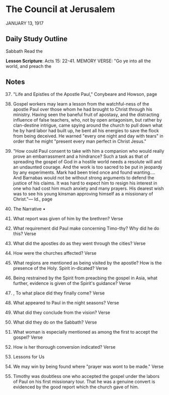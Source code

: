 # The Council at Jerusalem
JANUARY 13, 1917

## Daily Study Outline

Sabbath Read the

**Lesson Scripture**: Acts 15: 22-41. MEMORY VERSE: "Go ye into all the world, and preach the

## Notes

37. "Life and Epistles of the Apostle Paul," Conybeare and Howson, page

4. Gospel workers may learn a lesson from the watchful-ness of the apostle Paul over those whom he had brought to Christ through his ministry. Having seen the baneful fruit of apostasy, and the distracting influence of false teachers, who, not by open antagonism, but rather by clan-destine intrigue, came spying around the church to pull down what he by hard labor had built up, he bent all his energies to save the flock from being deceived. He warned "every one night and day with tears" in order that he might "present every man perfect in Christ Jesus."

5. "How could Paul consent to take with him a companion who would really prove an embarrassment and a hindrance? Such a task as that of spreading the gospel of God in a hostile world needs a resolute will and an undaunted courage. And the work is too sacred to be put in jeopardy by any experiments. Mark had been tried once and found wanting.... And Barnabas would not be without strong arguments to defend the justice of his claims. It was hard to expect him to resign his interest in one who had cost him much anxiety and many prayers. His dearest wish was to see his young kinsman approving himself as a missionary of Christ."— Id., page

9. The Narrative •

2. What report was given of him by the brethren? Verse

3. What requirement did Paul make concerning Timo-thy? Why did he do this? Verse

4. What did the apostles do as they went through the cities? Verse

5. How were the churches affected? Verse

6. What regions are mentioned as being visited by the apostle? How is the presence of the Holy. Spirit in-dicated? Verse

7. Being restrained by the Spirit from preacbing the gospel in Asia, what further, evidence is given of the Spirit's guidance? Verse

8. , To what place did they finally come? Verse

9. What appeared to Paul in the night seasons? Verse

10. What did they conclude from the vision? Verse

12. What did they do on the Sabbath? Verse

13. What woman is especially mentioned as among the first to accept the gospel? Verse

14. How is her thorough conversion indicated? Verse

5. Lessons for Us

4. We may win by being found where "prayer was wont to be made." Verse

1. Timothy was doubtless one who accepted the gospel under the labors of Paul on his first missionary tour. That he was a genuine convert is evidenced by the good report which the church gave of him.

